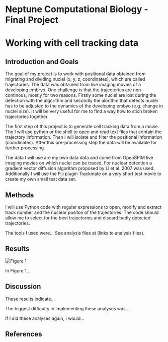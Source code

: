 # Neptune Computational Biology - Final Project

# Working with cell tracking data

## Introduction and Goals

The goal of my project is to work with positional data obtained from migrating and dividing nuclei (x, y, z, coordinates), which are called trajectories. The data was obtained from live imaging movies of a developing embryo. One challenge is that the trajectories are non-continous, mostly for two reasons. Firstly some nuclei are lost during the detection with the algorithm and secondly the alorithm that detects nuclei has to be adjusted to the dynamics of the developing embyo (e.g. change in nuclei size). It will be very useful for me to find a way how to stich broken trajectories together.

The first step of this project is to generate cell tracking data from a movie. The I will use python or the shell to open and read text files that contain the trajectory information. Then I will isolate and filter the positional information (coordinates). After this pre-processing step the data will be available for further processing.

The data I will use are my own data data and come from OpenSPIM live imaging movies on which nuclei can be traced. For nuclear detection a gradient vector diffusion algorithm proposed by Li et al. 2007 was used. Additionally I will use the Fiji plugin Trackmate on a very short test movie to create my own small test data set.

## Methods

I will use Python code with regular expressions to open, modify and extract track number and the nuclear positon of the trajectories. The code should allow me to select for the best trajectories and discard badly detected trajectories.

The tools I used were... See analysis files at (links to analysis files).

## Results

![Figure 1](./Figure1.png?raw=true)

In Figure 1...

## Discussion

These results indicate...

The biggest difficulty in implementing these analyses was...

If I did these analyses again, I would...

## References


